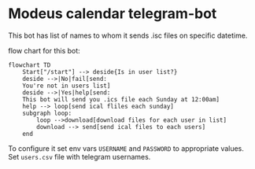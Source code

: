 # Modeus calendar telegram-bot

This bot has list of names to whom it sends .isc files on specific datetime.

flow chart for this bot:
```mermaid
flowchart TD
    Start["/start"] --> deside{Is in user list?}
    deside -->|No|fail[send: 
    You're not in users list]
    deside -->|Yes|help[send:
    This bot will send you .ics file each Sunday at 12:00am]
    help --> loop[send ical fliles each sunday]
    subgraph loop:
        loop -->download[download files for each user in list]
        download --> send[send ical files to each users]
    end
```

To configure it set env vars `USERNAME` and `PASSWORD` to appropriate values.
Set `users.csv` file with telegram usernames.